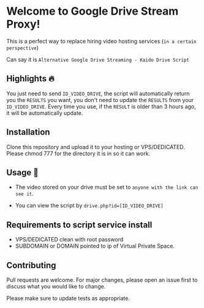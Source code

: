 # Welcome to Google Drive Stream Proxy!

This is a perfect way to replace hiring video hosting services (`in a certain perspective`)

Can say it is `Alternative Google Drive Streaming - Kaido Drive Script`

## Highlights 🔥

You just need to send `ID_VIDEO_DRIVE`, the script will automatically return you the `RESULTS` you want, you don't need to update the `RESULTS` from your `ID_VIDEO_DRIVE`. Every time you use, if the `RESULT` is older than 3 hours ago, it will be automatically update.

## Installation

Clone this repository and upload it to your hosting or VPS/DEDICATED. Please chmod 777 for the directory it is in so it can work.


## Usage 🚀
- The video stored on your drive must be set to `anyone with the link can see it`.

- You can view the script by `drive.php?id=[ID_VIDEO_DRIVE]`

## Requirements to script service install

- VPS/DEDICATED clean with root password
- SUBDOMAIN or DOMAIN pointed to ip of Virtual Private Space.

## Contributing
Pull requests are welcome. For major changes, please open an issue first to discuss what you would like to change.

Please make sure to update tests as appropriate.
